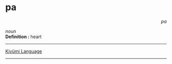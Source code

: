 
# pa

<div align="right"><i>pa</i></div>

*noun*  
**Definition :** heart  

---

[Kivümi Language](../README.md)

---
